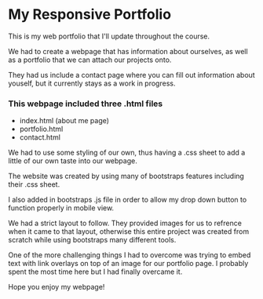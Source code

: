 # My Responsive Portfolio
This is my web portfolio that I'll update throughout the course.

We had to create a webpage that has information about ourselves, as well as a portfolio that we can attach our projects onto. 

They had us include a contact page where you can fill out information about youself, but it currently stays as a work in progress.

### This webpage included three .html files
  <ul>
  <li>index.html (about me page)</li>
  <li>portfolio.html</li>
  <li>contact.html</li>
  </ul>

We had to use some styling of our own, thus having a .css sheet to add a little of our own taste into our webpage.

The website was created by using many of bootstraps features including their .css sheet. 

I also added in bootstraps .js file in order to allow my drop down button to function properly in mobile view. 

We had a strict layout to follow. They provided images for us to refrence when it came to that layout, otherwise this entire 
project was created from scratch while using bootstraps many different tools. 

One of the more challenging things I had to overcome was trying to embed text with link overlays on top of an image for our 
portfolio page. I probably spent the most time here but I had finally overcame it. 

Hope you enjoy my webpage!
